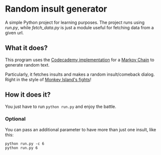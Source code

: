 # Random insult generator

A simple Python project for learning purposes. The project runs using *run.py*, while *fetch_data.py* is just a module useful for fetching data from a given url.

## What it does?

This program uses the [Codecademy implementation](https://github.com/Codecademy/markov_python.git) for a [Markov Chain](https://en.wikipedia.org/wiki/Markov_chain) to generate random text.

Particularly, it fetches insults and makes a random insult/comeback dialog. Right in the style of [Monkey Island's fights](https://monkeyisland.fandom.com/wiki/Insult_Sword_Fighting)!

## How it does it?
You just have to run ```python run.py``` and enjoy the battle.


### Optional
You can pass an additional parameter to have more than just one insult, like this:
```
python run.py -c 6
python run.py 6
```